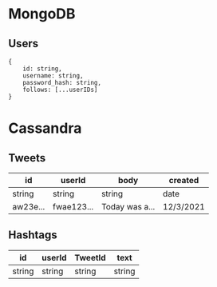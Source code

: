 # MongoDB

## Users

```
{
    id: string,
    username: string,
    password_hash: string,
    follows: [...userIDs]
}
```

# Cassandra

## Tweets

|id|userId|body|created|
|-|-|-|-|
|string|string|string|date
|aw23e...|fwae123...|Today was a...|12/3/2021|

## Hashtags

|id|userId|TweetId|text|
|-|-|-|-|
|string|string|string|string